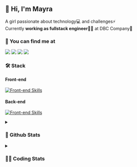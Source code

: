 ## 👋 Hi, I'm Mayra

A girl passionate about technology💻 and challenges⚡  
Currently **working as fullstack engineer**👩‍💻 at DBC Company🚀   

### 💬 You can find me at

<a href="https://mayra.dev" target="_blank" rel="noopener"><img src="https://img.shields.io/badge/-mayra.dev-005FED?style=flat&logo=Google-chrome&logoColor=white"/></a>
<a href="https://linkedin.com/in/mayraamaral" target="_blank" rel="noopener"><img src="https://img.shields.io/badge/-/mayraamaral-0077B5?style=flat&logo=Linkedin&logoColor=white"/></a>
<a href="mailto:mayra@mayra.dev" target="_blank" rel="noopener"><img src="https://img.shields.io/badge/-mayra@mayra.dev-D14836?style=flat&logo=Gmail&logoColor=white"/></a>
<a href="" target="_blank" rel="noopener"><img src="https://img.shields.io/badge/-mayraamaral-7289DA?style=flat&logo=Discord&logoColor=white"/></a>

### 🛠️ Stack
#### Front-end

[![Front-end Skills](https://skillicons.dev/icons?i=react,next,redux,styledcomponents,html,css,sass,js,ts,figma)](https://skillicons.dev)
#### Back-end

[![Front-end Skills](https://skillicons.dev/icons?i=java,spring,postgres,git,linux,bash,nodejs,docker,jenkins)](https://skillicons.dev)


<details>
    <summary><h3>📌 Github Stats</h3></summary>
    <div align="center">
        <table>
      <td><img height="160em" src="https://github-readme-stats.vercel.app/api?username=mayraamaral&show_icons=true&theme=algolia&hide_border=true&hide=stars&count_private=true" alt="Readme stats"></td>
      <td><img height="160em" src="https://github-readme-stats.vercel.app/api/top-langs/?username=mayraamaral&&layout=compact&&theme=algolia&hide_border=true&langs_count=6" alt="Language stats"></td>
       </table>
  </div> 
    

  <p align="center">
    <img src="https://github-readme-streak-stats.herokuapp.com?user=mayraamaral&theme=dark&hide_border=true&date_format=j%20M%5B%20Y%5D&locale=pt-br&background=050F2C&ring=0195DD&fire=23AA7D&currStreakLabel=23AA7D" alt="Streak stats">
  </p> 
</details>

<details>
  <summary><h3>👩‍💻 Coding Stats</h3></summary>
  
  <!--START_SECTION:waka-->
![Code Time](http://img.shields.io/badge/Code%20Time-102%20hrs%2036%20mins-blue)

**🐱 My GitHub Data** 

> 📦 578.1 kB Used in GitHub's Storage 
 > 
> 🏆 230 Contributions in the Year 2023
 > 
> 🚫 Not Opted to Hire
 > 
> 📜 45 Public Repositories 
 > 
> 🔑 24 Private Repositories 
 > 
**I'm an Early 🐤** 

```text
🌞 Morning                297 commits         ████░░░░░░░░░░░░░░░░░░░░░   16.67 % 
🌆 Daytime                774 commits         ███████████░░░░░░░░░░░░░░   43.43 % 
🌃 Evening                611 commits         █████████░░░░░░░░░░░░░░░░   34.29 % 
🌙 Night                  100 commits         █░░░░░░░░░░░░░░░░░░░░░░░░   05.61 % 
```
📅 **I'm Most Productive on Tuesday** 

```text
Monday                   293 commits         ████░░░░░░░░░░░░░░░░░░░░░   16.44 % 
Tuesday                  322 commits         █████░░░░░░░░░░░░░░░░░░░░   18.07 % 
Wednesday                259 commits         ████░░░░░░░░░░░░░░░░░░░░░   14.53 % 
Thursday                 309 commits         ████░░░░░░░░░░░░░░░░░░░░░   17.34 % 
Friday                   249 commits         ███░░░░░░░░░░░░░░░░░░░░░░   13.97 % 
Saturday                 129 commits         ██░░░░░░░░░░░░░░░░░░░░░░░   07.24 % 
Sunday                   221 commits         ███░░░░░░░░░░░░░░░░░░░░░░   12.40 % 
```


📊 **This Week I Spent My Time On** 

```text
🕑︎ Time Zone: America/Sao_Paulo

💬 Programming Languages: 
Java                     22 hrs 52 mins      █████████████████████████   99.68 % 
GitIgnore file           2 mins              ░░░░░░░░░░░░░░░░░░░░░░░░░   00.16 % 
CLASS                    2 mins              ░░░░░░░░░░░░░░░░░░░░░░░░░   00.15 % 
IDEA_MODULE              0 secs              ░░░░░░░░░░░░░░░░░░░░░░░░░   00.01 % 

🔥 Editors: 
IntelliJ                 22 hrs 56 mins      █████████████████████████   99.95 % 
VS Code                  0 secs              ░░░░░░░░░░░░░░░░░░░░░░░░░   00.05 % 

🐱‍💻 Projects: 
vs12-back                11 hrs 22 mins      ████████████░░░░░░░░░░░░░   49.56 % 
aula5                    3 hrs 8 mins        ███░░░░░░░░░░░░░░░░░░░░░░   13.68 % 
aula6                    2 hrs 52 mins       ███░░░░░░░░░░░░░░░░░░░░░░   12.53 % 
aula7                    1 hr 36 mins        ██░░░░░░░░░░░░░░░░░░░░░░░   07.02 % 
poo                      1 hr 19 mins        █░░░░░░░░░░░░░░░░░░░░░░░░   05.79 % 

💻 Operating System: 
Linux                    22 hrs 57 mins      █████████████████████████   100.00 % 
```

**I Mostly Code in JavaScript** 

```text
JavaScript               98 repos            ████████░░░░░░░░░░░░░░░░░   30.25 % 
TypeScript               92 repos            ███████░░░░░░░░░░░░░░░░░░   28.40 % 
HTML                     76 repos            ██████░░░░░░░░░░░░░░░░░░░   23.46 % 
Java                     38 repos            ███░░░░░░░░░░░░░░░░░░░░░░   11.73 % 
CSS                      17 repos            █░░░░░░░░░░░░░░░░░░░░░░░░   05.25 % 
```




 Last Updated on 23/07/2023 18:40:29 UTC
<!--END_SECTION:waka-->

</details>
